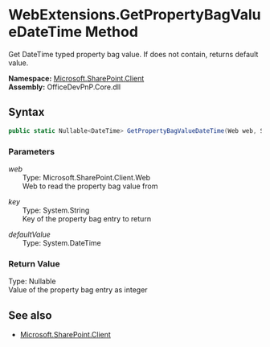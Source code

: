 # WebExtensions.GetPropertyBagValueDateTime Method  
Get DateTime typed property bag value. If does not contain, returns default value.  

**Namespace:** [Microsoft.SharePoint.Client](Microsoft.SharePoint.Client.md)  
**Assembly:** OfficeDevPnP.Core.dll  
## Syntax
```C#
public static Nullable<DateTime> GetPropertyBagValueDateTime(Web web, String key, DateTime defaultValue)
```
### Parameters
*web*  
&emsp;&emsp;Type: Microsoft.SharePoint.Client.Web  
&emsp;&emsp;Web to read the property bag value from  

*key*  
&emsp;&emsp;Type: System.String  
&emsp;&emsp;Key of the property bag entry to return  

*defaultValue*  
&emsp;&emsp;Type: System.DateTime  

### Return Value
Type: Nullable<DateTime>  
Value of the property bag entry as integer

## See also
- [Microsoft.SharePoint.Client](Microsoft.SharePoint.Client.md)
